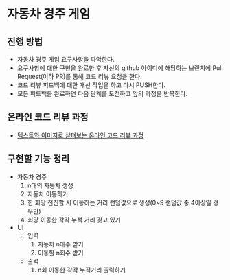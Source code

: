 # 자동차 경주 게임
## 진행 방법
* 자동차 경주 게임 요구사항을 파악한다.
* 요구사항에 대한 구현을 완료한 후 자신의 github 아이디에 해당하는 브랜치에 Pull Request(이하 PR)를 통해 코드 리뷰 요청을 한다.
* 코드 리뷰 피드백에 대한 개선 작업을 하고 다시 PUSH한다.
* 모든 피드백을 완료하면 다음 단계를 도전하고 앞의 과정을 반복한다.

## 온라인 코드 리뷰 과정
* [텍스트와 이미지로 살펴보는 온라인 코드 리뷰 과정](https://github.com/next-step/nextstep-docs/tree/master/codereview)

## 구현할 기능 정리
- 자동차 경주
  1. n대의 자동차 생성
  2. 자동차 이동하기
  3. 한 회당 전진할 시 이동하는 거리 랜덤값으로 생성(0~9 랜덤값 중 4이상일 경우만)
  4. 회당 이동한 각각 누적 거리 갖고 있기
- UI
  - 입력
    1. 자동차 n대수 받기
    2. 이동할 n회수 받기
  - 출력
    1. n회 이동한 각각 누적거리 출력하기